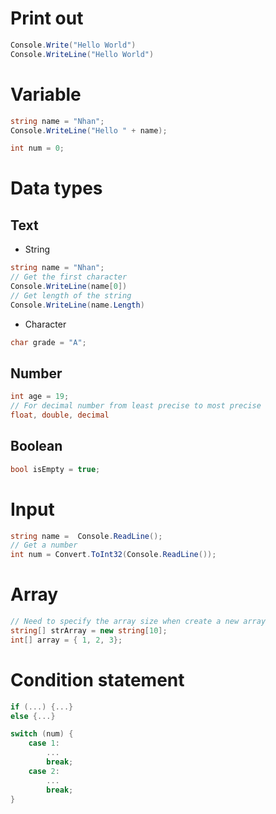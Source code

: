 # Print out
``` C#
Console.Write("Hello World")
Console.WriteLine("Hello World")
```
# Variable
``` C#
string name = "Nhan";
Console.WriteLine("Hello " + name);

int num = 0;
```

# Data types
## Text
- String
``` C#
string name = "Nhan";
// Get the first character
Console.WriteLine(name[0])
// Get length of the string
Console.WriteLine(name.Length)
```
- Character
``` C#
char grade = "A";
```
## Number
``` C#
int age = 19;
// For decimal number from least precise to most precise
float, double, decimal
```
## Boolean
``` C#
bool isEmpty = true;
```

# Input
``` C#
string name =  Console.ReadLine();
// Get a number
int num = Convert.ToInt32(Console.ReadLine());
```

# Array
``` C#
// Need to specify the array size when create a new array
string[] strArray = new string[10];
int[] array = { 1, 2, 3};
```

# Condition statement
``` C#
if (...) {...}
else {...}

switch (num) {
    case 1:
        ...
        break;
    case 2:
        ...
        break;
}
```